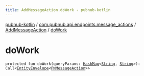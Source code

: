 ```yaml
---
title: AddMessageAction.doWork - pubnub-kotlin
---
```


[pubnub-kotlin](../../index.html) / [com.pubnub.api.endpoints.message_actions](../index.html) / [AddMessageAction](index.html) / [doWork](./do-work.html)

# doWork

`protected fun doWork(queryParams: `[`HashMap`](https://docs.oracle.com/javase/6/docs/api/java/util/HashMap.html)`<`[`String`](https://kotlinlang.org/api/latest/jvm/stdlib/kotlin/-string/index.html)`, `[`String`](https://kotlinlang.org/api/latest/jvm/stdlib/kotlin/-string/index.html)`>): Call<`[`EntityEnvelope`](../../com.pubnub.api.models.server.objects_api/-entity-envelope/index.html)`<`[`PNMessageAction`](../../com.pubnub.api.models.consumer.message_actions/-p-n-message-action/index.html)`>>`